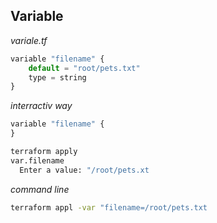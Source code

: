## Variable

*variale.tf*

```js
variable "filename" {
    default = "root/pets.txt"
    type = string
}
```

*interractiv way*

```js
variable "filename" {
}
```

```bash
terraform apply
var.filename 
  Enter a value: "/root/pets.xt
```

*command line*

```bash
terraform appl -var "filename=/root/pets.txt
```
